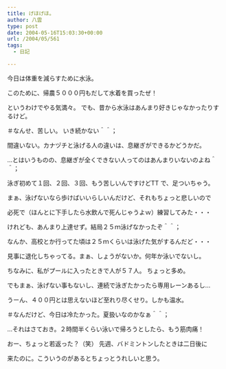 ```yaml
---
title: げほげほ。
author: 八雲
type: post
date: 2004-05-16T15:03:30+00:00
url: /2004/05/561
tags:
  - 日記

---
```

今日は体重を減らすために水泳。

このために、帰農５０００円もだして水着を買ったぜ！
  
というわけでやる気満々。 でも、昔から水泳はあんまり好きじゃなかったりするけど。
  
＃なんせ、苦しい。 いき続かない＾＾；
  
間違いない。カナヅチと泳げる人の違いは、息継ぎができるかどうかだ。
  
…とはいうものの、息継ぎが全くできない人ってのはあんまりいないのよね＾＾；
  
泳ぎ初めて１回、２回、３回、もう苦しいんですけどTT で、足ついちゃう。
  
まぁ、泳げないなら歩けばいいらしいんだけど、それもちょっと悲しいので
  
必死で（ほんとに下手したら水飲んで死んじゃうよｗ）練習してみた・・・
  
けれども、あんまり上達せず。結局２５ｍ泳げなかったぞ＾＾；
  
なんか、高校とか行ってた頃は２５ｍくらいは泳げた気がするんだど・・・
  
見事に退化しちゃってる。まぁ、しょうがないか。何年か泳いでないし。
  
ちなみに、私がプールに入ったときで人が５７人。 ちょっと多め。
  
でもまぁ、泳げない事もないし、連続で泳ぎたかったら専用レーンあるし…
  
うーん、４００円とは思えないほど至れり尽くせり。しかも温水。
  
＃なんだけど、今日は冷たかった。夏扱いなのかなぁ＾＾；

…それはさておき。２時間半くらい泳いで帰ろうとしたら、もう筋肉痛！
  
おー、ちょっと若返った？（笑） 先週、バドミントンしたときは二日後に
  
来たのに。こういうのがあるとちょっとうれしいと思う。
